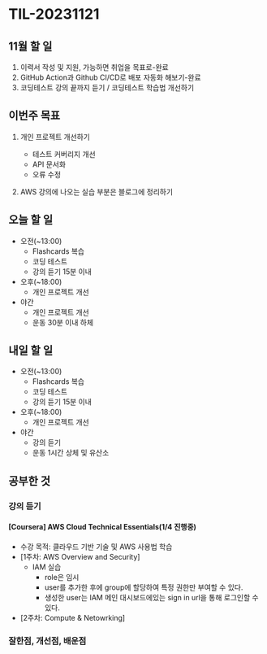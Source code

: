# TIL-20231121

## 11월 할 일

1. 이력서 작성 및 지원, 가능하면 취업을 목표로-완료
2. GitHub Action과 Github CI/CD로 배포 자동화 해보기-완료
3. 코딩테스트 강의 끝까지 듣기 / 코딩테스트 학습법 개선하기

## 이번주 목표

1. 개인 프로젝트 개선하기
  
   - 테스트 커버리지 개선
   - API 문서화
   - 오류 수정

2. AWS 강의에 나오는 실습 부분은 블로그에 정리하기

## 오늘 할 일

- 오전(~13:00)
  - Flashcards 복습
  - 코딩 테스트
  - 강의 듣기 15분 이내
- 오후(~18:00)
  - 개인 프로젝트 개선
- 야간
  - 개인 프로젝트 개선
  - 운동 30분 이내 하체

## 내일 할 일

- 오전(~13:00)
  - Flashcards 복습
  - 코딩 테스트
  - 강의 듣기 15분 이내
- 오후(~18:00)
  - 개인 프로젝트 개선
- 야간
  - 강의 듣기
  - 운동 1시간 상체 및 유산소

## 공부한 것

### 강의 듣기

#### [Coursera] AWS Cloud Technical Essentials(1/4 진행중)

- 수강 목적: 클라우드 기반 기술 및 AWS 사용법 학습
- [1주차: AWS Overview and Security]
  - IAM 실습
    - role은 임시
    - user를 추가한 후에 group에 할당하여 특정 권한만 부여할 수 있다.
    - 생성한 user는 IAM 메인 대시보드에있는 sign in url을 통해 로그인할 수 있다.
- [2주차: Compute & Netowrking]

### 잘한점, 개선점, 배운점

